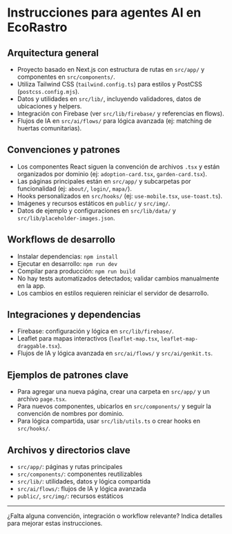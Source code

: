 # Instrucciones para agentes AI en EcoRastro

## Arquitectura general
- Proyecto basado en Next.js con estructura de rutas en `src/app/` y componentes en `src/components/`.
- Utiliza Tailwind CSS (`tailwind.config.ts`) para estilos y PostCSS (`postcss.config.mjs`).
- Datos y utilidades en `src/lib/`, incluyendo validadores, datos de ubicaciones y helpers.
- Integración con Firebase (ver `src/lib/firebase/` y referencias en flows).
- Flujos de IA en `src/ai/flows/` para lógica avanzada (ej: matching de huertas comunitarias).

## Convenciones y patrones
- Los componentes React siguen la convención de archivos `.tsx` y están organizados por dominio (ej: `adoption-card.tsx`, `garden-card.tsx`).
- Las páginas principales están en `src/app/` y subcarpetas por funcionalidad (ej: `about/`, `login/`, `mapa/`).
- Hooks personalizados en `src/hooks/` (ej: `use-mobile.tsx`, `use-toast.ts`).
- Imágenes y recursos estáticos en `public/` y `src/img/`.
- Datos de ejemplo y configuraciones en `src/lib/data/` y `src/lib/placeholder-images.json`.

## Workflows de desarrollo
- Instalar dependencias: `npm install`
- Ejecutar en desarrollo: `npm run dev`
- Compilar para producción: `npm run build`
- No hay tests automatizados detectados; validar cambios manualmente en la app.
- Los cambios en estilos requieren reiniciar el servidor de desarrollo.

## Integraciones y dependencias
- Firebase: configuración y lógica en `src/lib/firebase/`.
- Leaflet para mapas interactivos (`leaflet-map.tsx`, `leaflet-map-draggable.tsx`).
- Flujos de IA y lógica avanzada en `src/ai/flows/` y `src/ai/genkit.ts`.

## Ejemplos de patrones clave
- Para agregar una nueva página, crear una carpeta en `src/app/` y un archivo `page.tsx`.
- Para nuevos componentes, ubicarlos en `src/components/` y seguir la convención de nombres por dominio.
- Para lógica compartida, usar `src/lib/utils.ts` o crear hooks en `src/hooks/`.

## Archivos y directorios clave
- `src/app/`: páginas y rutas principales
- `src/components/`: componentes reutilizables
- `src/lib/`: utilidades, datos y lógica compartida
- `src/ai/flows/`: flujos de IA y lógica avanzada
- `public/`, `src/img/`: recursos estáticos

---
¿Falta alguna convención, integración o workflow relevante? Indica detalles para mejorar estas instrucciones.